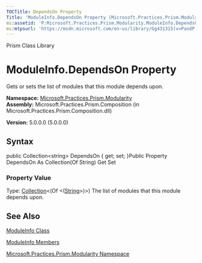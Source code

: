 ```yaml
---
TOCTitle: DependsOn Property
Title: 'ModuleInfo.DependsOn Property (Microsoft.Practices.Prism.Modularity)'
ms:assetid: 'P:Microsoft.Practices.Prism.Modularity.ModuleInfo.DependsOn'
ms:mtpsurl: 'https://msdn.microsoft.com/en-us/library/Gg431315(v=PandP.50)'
---
```


Prism Class Library

ModuleInfo.DependsOn Property
=================================

Gets or sets the list of modules that this module depends upon.

**Namespace:** [Microsoft.Practices.Prism.Modularity](https://msdn.microsoft.com/n:microsoft.practices.prism.modularity)
**Assembly:** Microsoft.Practices.Prism.Composition (in Microsoft.Practices.Prism.Composition.dll)

**Version:** 5.0.0.0 (5.0.0.0)

## Syntax


<span id="syntaxToggle"></span>public Collection&lt;string&gt; DependsOn { get; set; }Public Property DependsOn As Collection(Of String) Get Set
### Property Value

Type: [Collection](http://msdn2.microsoft.com/en-us/library/ms132397)&lt;(Of &lt;([String](http://msdn2.microsoft.com/en-us/library/s1wwdcbf)&gt;)&gt;)
The list of modules that this module depends upon.

See Also
--------


[ModuleInfo Class](https://msdn.microsoft.com/t:microsoft.practices.prism.modularity.moduleinfo)

[ModuleInfo Members](https://msdn.microsoft.com/allmembers.t:microsoft.practices.prism.modularity.moduleinfo)

[Microsoft.Practices.Prism.Modularity Namespace](https://msdn.microsoft.com/n:microsoft.practices.prism.modularity)
